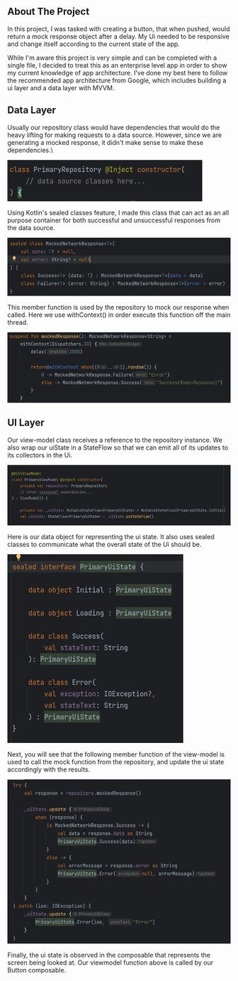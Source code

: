 <!-- ABOUT THE PROJECT -->
## About The Project

In this project, I was tasked with creating a button, that when pushed, would return a mock response object after a delay. My Ui needed to be responsive and change itself according to the current state of the app.

While I'm aware this project is very simple and can be completed with a single file, I decided to treat this as an enterprise level app in order to show my current knowledge of app architecture.
I've done my best here to follow the recommended app architecture from Google, which includes building a ui layer and a data layer with MVVM.

## Data Layer

Usually our repository class would have dependencies that would do the heavy lifting for making requests to a data source. However, since we are generating a mocked response, it didn't make sense to make these dependencies.\

![Repository lack of dependencies](images/img.png)

Using Kotlin's sealed classes feature, I made this class that can act as an all purpose container for both successful and unsuccessful responses from the data source.

![Network Response Sealed classes](images/img_1.png)

This member function is used by the repository to mock our response when called. Here we use withContext() in order execute this function off the main thread.

![Mock function](images/img_2.png)

## UI Layer

Our view-model class receives a reference to the repository instance. We also wrap our uiState in a StateFlow so that we can emit all of its updates to its collectors in the Ui.

![Viewmodel](/images/img_3.png)

Here is our data object for representing the ui state. It also uses sealed classes to communicate what the overall state of the Ui should be.

![Ui State](/images/img_4.png)

Next, you will see that the following member function of the view-model is used to call the mock function from the repository, and update the ui state accordingly with the results.

![Try Catch Block](/images/img_5.png)

Finally, the ui state is observed in the composable that represents the screen being looked at. Our viewmodel function above is called by our Button composable.

